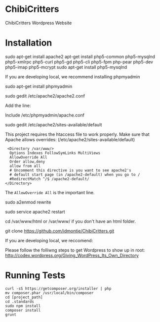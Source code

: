 ChibiCritters
=============

ChibiCritters Wordpress Website

# Installation #

sudo apt-get install apache2
apt-get install php5-common php5-mysqlnd php5-xmlrpc php5-curl php5-gd php5-cli php5-fpm php-pear php5-dev php5-imap php5-mcrypt
sudo apt-get install php5-mysqlnd

If you are developing local, we recommend installing phpmyadmin

sudo apt-get install phpmyadmin
 
sudo gedit /etc/apache2/apache2.conf

Add the line:

Include /etc/phpmyadmin/apache.conf

sudo gedit /etc/apache2/sites-available/default

This project requires the htaccess file to work properly.  Make sure that
Apache allows overrides: (/etc/apache2/sites-available/default)

```
 <Directory /var/www/>
  Options Indexes FollowSymLinks MultiViews
  AllowOverride All
  Order allow,deny
  allow from all
  # Uncomment this directive is you want to see apache2's
  # default start page (in /apache2-default) when you go to /
  #RedirectMatch ^/$ /apache2-default/
</Directory>
```

The  `AllowOverride All` is the important line.

sudo a2enmod rewrite

sudo service apache2 restart

cd /var/www/html or /var/www/ if you don't have an html folder.

git clone https://github.com/idmontie/ChibiCritters.git

If you are developing local, we reccomend:


Please follow the folliwng steps to get Wordpress to show up in root: http://codex.wordpress.org/Giving_WordPress_Its_Own_Directory

# Running Tests

```
curl -sS https://getcomposer.org/installer | php
mv composer.phar /usr/local/bin/composer
cd [project_path]
cd .standards
sudo npm install
composer install
grunt
```